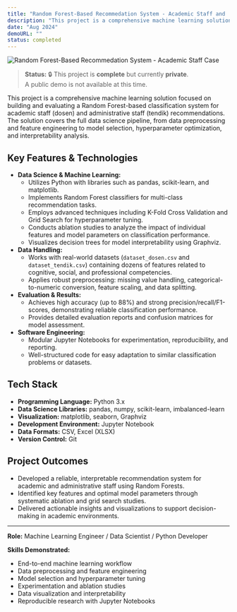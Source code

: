 ```yaml
---
title: "Random Forest-Based Recommedation System - Academic Staff and  Administartive Staff Case"
description: "This project is a comprehensive machine learning solution focused on building and evaluating a Random Forest-based classification system for academic staff (dosen) and administrative staff (tendik) recommendations. The solution covers the full data science pipeline, from data preprocessing and feature engineering to model selection, hyperparameter optimization, and interpretability analysis."
date: "Aug 2024"
demoURL: ""
status: completed
---
```


![Random Forest-Based Recommedation System - Academic Staff Case](/random-forest-portfolio_visual.png)

> **Status:** 🔒 This project is **complete** but currently **private**.  
> A public demo is not available at this time.

This project is a comprehensive machine learning solution focused on building and evaluating a Random Forest-based classification system for academic staff (dosen) and administrative staff (tendik) recommendations. The solution covers the full data science pipeline, from data preprocessing and feature engineering to model selection, hyperparameter optimization, and interpretability analysis.

## Key Features & Technologies
- **Data Science & Machine Learning:**
  - Utilizes Python with libraries such as pandas, scikit-learn, and matplotlib.
  - Implements Random Forest classifiers for multi-class recommendation tasks.
  - Employs advanced techniques including K-Fold Cross Validation and Grid Search for hyperparameter tuning.
  - Conducts ablation studies to analyze the impact of individual features and model parameters on classification performance.
  - Visualizes decision trees for model interpretability using Graphviz.
- **Data Handling:**
  - Works with real-world datasets (`dataset_dosen.csv` and `dataset_tendik.csv`) containing dozens of features related to cognitive, social, and professional competencies.
  - Applies robust preprocessing: missing value handling, categorical-to-numeric conversion, feature scaling, and data splitting.
- **Evaluation & Results:**
  - Achieves high accuracy (up to 88%) and strong precision/recall/F1-scores, demonstrating reliable classification performance.
  - Provides detailed evaluation reports and confusion matrices for model assessment.
- **Software Engineering:**
  - Modular Jupyter Notebooks for experimentation, reproducibility, and reporting.
  - Well-structured code for easy adaptation to similar classification problems or datasets.

## Tech Stack
- **Programming Language:** Python 3.x
- **Data Science Libraries:** pandas, numpy, scikit-learn, imbalanced-learn
- **Visualization:** matplotlib, seaborn, Graphviz
- **Development Environment:** Jupyter Notebook
- **Data Formats:** CSV, Excel (XLSX)
- **Version Control:** Git

## Project Outcomes
- Developed a reliable, interpretable recommendation system for academic and administrative staff using Random Forests.
- Identified key features and optimal model parameters through systematic ablation and grid search studies.
- Delivered actionable insights and visualizations to support decision-making in academic environments.

---
**Role:** Machine Learning Engineer / Data Scientist / Python Developer

**Skills Demonstrated:**
- End-to-end machine learning workflow
- Data preprocessing and feature engineering
- Model selection and hyperparameter tuning
- Experimentation and ablation studies
- Data visualization and interpretability
- Reproducible research with Jupyter Notebooks